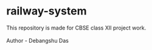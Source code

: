 # railway-system
This repository is made for CBSE class XII project work.
<br>
<br>
Author - Debangshu Das

